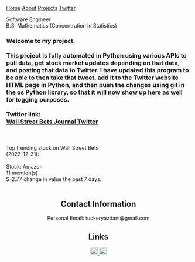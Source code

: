 <html>
<link href="main.css" rel="stylesheet">
<div class="topnav"> 
  <a href="https://tuckeryazdani.github.io/">Home</a>
  <a href="about.html">About</a>
  <a href="projects.html">Projects</a>
  <a class="active" href="twitter.html">Twitter</a>
  </div>
  <div id='1'>
  </div>
<head>
  <div align="left">
    <p class="bio">
      Software Engineer <br>
      B.S. Mathematics (Concentration in Statistics)<br>
    </p>
  </div>
  <h3>
Welcome to my project.<br>
<br>
This project is fully automated in Python using various APIs to pull data, get stock market updates depending on that data, and posting that data to Twitter.
I have updated this program to be able to then take that tweet, add it to the Twitter website HTML page in Python, and then push the changes using git in the os Python library, so that it will now show up here as well for logging purposes.<br>
<br>
Twitter link: <br>
  <a href="https://twitter.com/WSB_Journal" target="_blank"> Wall Street Bets Journal Twitter</a><br>
<br>
  </h3>
</head>
<body>
<p>
<br>    Top trending stock on Wall Street Bets 
<br>    (2022-12-31):
<br>
<br>    Stock: Amazon
<br>    11 mention(s) 
<br>    $-2.77 change in value the past 7 days.
<br>        
<br></p>


</body>
  <center>
  <h2> Contact Information </h2>
  <p>
  Personal Email: tuckeryazdani@gmail.com<br>
  </p>
  <h2> Links </h2>
  <a href="https://www.linkedin.com/in/tuckeryazdani/" target="_blank"><img src="https://user-images.githubusercontent.com/84822334/148589136-9acd742f-e004-4d54-b1b4-181f8bc7dc98.png" class="social" width="20" height="20" title="LinkedIn">
  </a><a href="https://github.com/tuckeryazdani/" target="_blank"><img src="https://user-images.githubusercontent.com/84822334/148658020-ae86cfb7-f259-4503-93fc-156a168d2a9d.png" class="social" width="20" height="20" title="GitHub"></a>
  </center>
</html>
